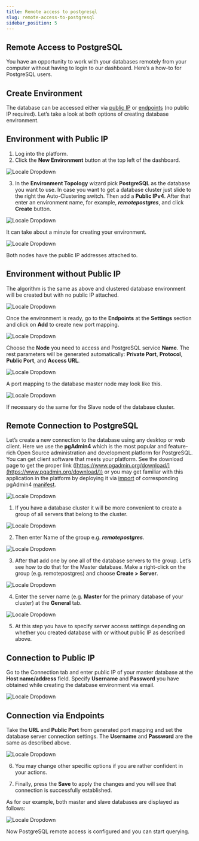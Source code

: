 ```yaml
---
title: Remote access to postgresql
slug: remote-access-to-postgresql
sidebar_position: 5
---
```


## Remote Access to PostgreSQL

You have an opportunity to work with your databases remotely from your computer without having to login to our dashboard. Here’s a how-to for PostgreSQL users.

## Create Environment

The database can be accessed either via [public IP](/docs/application-setting/external-access-to-applications/public-ip#public-ip) or [endpoints](/docs/application-setting/external-access-to-applications/endpoints#endpoints-a-direct-connection-to-the-cloud) (no public IP required). Let’s take a look at both options of creating database environment.

## Environment with Public IP

1. Log into the platform.
2. Click the **New Environment** button at the top left of the dashboard.

<div style={{
    display:'flex',
    justifyContent: 'center',
    margin: '0 0 1rem 0'
}}>

![Locale Dropdown](./img/RemoteAccesstoPostgreSQL/01-new-environment-button.png)

</div>

3. In the **Environment Topology** wizard pick **PostgreSQL** as the database you want to use. In case you want to get a database cluster just slide to the right the Auto-Clustering switch. Then add a **Public IPv4**. After that enter an environment name, for example, **_remotepostgres_**, and click **Create** button.

<div style={{
    display:'flex',
    justifyContent: 'center',
    margin: '0 0 1rem 0'
}}>

![Locale Dropdown](./img/RemoteAccesstoPostgreSQL/02-wizard-postgresql-auto-clustering.png)

</div>

It can take about a minute for creating your environment.

<div style={{
    display:'flex',
    justifyContent: 'center',
    margin: '0 0 1rem 0'
}}>

![Locale Dropdown](./img/RemoteAccesstoPostgreSQL/03-environment-created.png)

</div>

Both nodes have the public IP addresses attached to.

## Environment without Public IP

The algorithm is the same as above and clustered database environment will be created but with no public IP attached.

<div style={{
    display:'flex',
    justifyContent: 'center',
    margin: '0 0 1rem 0'
}}>

![Locale Dropdown](./img/RemoteAccesstoPostgreSQL/04-environment-without-public-ip.png)

</div>

Once the environment is ready, go to the **Endpoints** at the **Settings** section and click on **Add** to create new port mapping.

<div style={{
    display:'flex',
    justifyContent: 'center',
    margin: '0 0 1rem 0'
}}>

![Locale Dropdown](./img/RemoteAccesstoPostgreSQL/05-add-endpoint.png)

</div>

Choose the **Node** you need to access and PostgreSQL service **Name**. The rest parameters will be generated automatically: **Private Port**, **Protocol**, **Public Port**, and **Access URL**.

<div style={{
    display:'flex',
    justifyContent: 'center',
    margin: '0 0 1rem 0'
}}>

![Locale Dropdown](./img/RemoteAccesstoPostgreSQL/06-endpoints-dialog.png)

</div>

A port mapping to the database master node may look like this.

<div style={{
    display:'flex',
    justifyContent: 'center',
    margin: '0 0 1rem 0'
}}>

![Locale Dropdown](./img/RemoteAccesstoPostgreSQL/07-endpoint-added.png)

</div>

If necessary do the same for the Slave node of the database cluster.

## Remote Connection to PostgreSQL

Let’s create a new connection to the database using any desktop or web client. Here we use the **pgAdmin4** which is the most popular and feature-rich Open Source administration and development platform for PostgreSQL. You can get client software that meets your platform. See the download page to get the proper link ([https://www.pgadmin.org/download/](https://www.pgadmin.org/download/)) or you may get familiar with this application in the platform by deploying it via [import](/docs/environment-management/environment-export-and-import/environment-import) of corresponding pgAdmin4 [manifest](https://github.com/jelastic-jps/pgadmin/blob/master/manifest.yaml).

<div style={{
    display:'flex',
    justifyContent: 'center',
    margin: '0 0 1rem 0'
}}>

![Locale Dropdown](./img/RemoteAccesstoPostgreSQL/08-pgadmin-panel.png)

</div>

1. If you have a database cluster it will be more convenient to create a group of all servers that belong to the cluster.

<div style={{
    display:'flex',
    justifyContent: 'center',
    margin: '0 0 1rem 0'
}}>

![Locale Dropdown](./img/RemoteAccesstoPostgreSQL/09-create-server-group.png)

</div>

2. Then enter Name of the group e.g. **_remotepostgres_**.

<div style={{
    display:'flex',
    justifyContent: 'center',
    margin: '0 0 1rem 0'
}}>

![Locale Dropdown](./img/RemoteAccesstoPostgreSQL/10-server-group-name.png)

</div>

3. After that add one by one all of the database servers to the group. Let’s see how to do that for the Master database. Make a right-click on the group (e.g. remotepostgres) and choose **Create > Server**.

<div style={{
    display:'flex',
    justifyContent: 'center',
    margin: '0 0 1rem 0'
}}>

![Locale Dropdown](./img/RemoteAccesstoPostgreSQL/11-add-server.png)

</div>

4. Enter the server name (e.g. **Master** for the primary database of your cluster) at the **General** tab.

<div style={{
    display:'flex',
    justifyContent: 'center',
    margin: '0 0 1rem 0'
}}>

![Locale Dropdown](./img/RemoteAccesstoPostgreSQL/12-create-server-dialog.png)

</div>

5. At this step you have to specify server access settings depending on whether you created database with or without public IP as described above.

## Connection to Public IP

Go to the Connection tab and enter public IP of your master database at the **Host name/address** field. Specify **Username** and **Password** you have obtained while creating the database environment via email.

<div style={{
    display:'flex',
    justifyContent: 'center',
    margin: '0 0 1rem 0'
}}>

![Locale Dropdown](./img/RemoteAccesstoPostgreSQL/13-server-connection-public-ip.png)

</div>

## Connection via Endpoints

Take the **URL** and **Public Port** from generated port mapping and set the database server connection settings. The **Username** and **Password** are the same as described above.

<div style={{
    display:'flex',
    justifyContent: 'center',
    margin: '0 0 1rem 0'
}}>

![Locale Dropdown](./img/RemoteAccesstoPostgreSQL/14-server-connection-endpoint.png)

</div>

6. You may change other specific options if you are rather confident in your actions.

7. Finally, press the **Save** to apply the changes and you will see that connection is successfully established.

As for our example, both master and slave databases are displayed as follows:

<div style={{
    display:'flex',
    justifyContent: 'center',
    margin: '0 0 1rem 0'
}}>

![Locale Dropdown](./img/RemoteAccesstoPostgreSQL/15-check-connection.png)

</div>

Now PostgreSQL remote access is configured and you can start querying.

